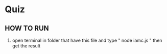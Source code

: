# Quiz
## HOW TO RUN
1. open terminal in folder that have this file and type " node iamc.js " then get the result
